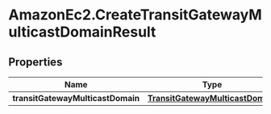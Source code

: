 # AmazonEc2.CreateTransitGatewayMulticastDomainResult

## Properties

Name | Type | Description | Notes
------------ | ------------- | ------------- | -------------
**transitGatewayMulticastDomain** | [**TransitGatewayMulticastDomain**](TransitGatewayMulticastDomain.md) |  | [optional] 


